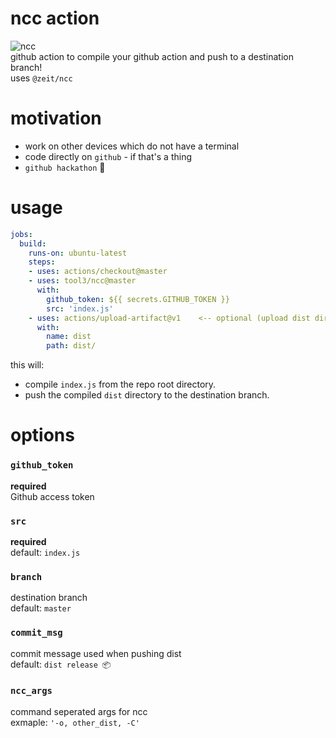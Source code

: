 # ncc action   
![ncc](https://github.com/tool3/ncc/workflows/ncc/badge.svg?branch=master)   
github action to compile your github action and push to a destination branch!   
uses `@zeit/ncc`

# motivation
* work on other devices which do not have a terminal
* code directly on `github` - if that's a thing
* `github hackathon` 🎉

# usage    
```yaml
jobs:
  build:
    runs-on: ubuntu-latest
    steps:
    - uses: actions/checkout@master
    - uses: tool3/ncc@master
      with:
        github_token: ${{ secrets.GITHUB_TOKEN }}
        src: 'index.js'
    - uses: actions/upload-artifact@v1    <-- optional (upload dist directory)
      with:
        name: dist
        path: dist/
```
this will:
* compile `index.js` from the repo root directory.
* push the compiled `dist` directory to the destination branch.

# options
### `github_token`   
   **required**   
   Github access token
### `src`   
  **required**   
  default: `index.js`
### `branch`   
  destination branch   
  default: `master`
### `commit_msg`   
  commit message used when pushing dist   
  default: `dist release 📦`
### `ncc_args`   
  command seperated args for ncc   
  exmaple: `'-o, other_dist, -C'` 
